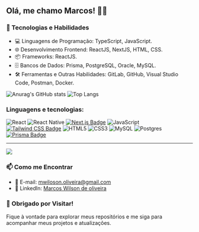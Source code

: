 ## Olá, me chamo Marcos! 👋😊

### 🔧 Tecnologias e Habilidades

- 💻 Linguagens de Programação: TypeScript, JavaScript.
- 🌐 Desenvolvimento Frontend: ReactJS, NextJS, HTML, CSS.
- 📦 Frameworks: ReactJS.
- 🗄️ Bancos de Dados: Prisma, PostgreSQL, Oracle, MySQL.
- 🛠️ Ferramentas e Outras Habilidades: GitLab, GitHub, Visual Studio Code, Postman, Docker.

![Anurag's GitHub stats](https://github-readme-stats.vercel.app/api?username=mwilsonoliveira&show_icons=true&theme=radical)
![Top Langs](https://github-readme-stats.vercel.app/api/top-langs/?username=mwilsonoliveira&layout=compact&langs_count=7&theme=dark)

### Linguagens e tecnologias:

![React](https://img.shields.io/badge/react-%2320232a.svg?style=for-the-badge&logo=react&logoColor=%2361DAFB)
![React Native](https://img.shields.io/badge/react_native-%2320232a.svg?style=for-the-badge&logo=react&logoColor=%2361DAFB)
[![Next.js Badge](https://img.shields.io/badge/Next.js-%2320232a?style=for-the-badge&logo=next.js)](https://nextjs.org/)
![JavaScript](https://img.shields.io/badge/javascript-%23323330.svg?style=for-the-badge&logo=javascript&logoColor=%23F7DF1E)
[![Tailwind CSS Badge](https://img.shields.io/badge/Tailwind%20CSS-%2320232a?style=for-the-badge&logo=tailwind-css)](https://tailwindcss.com/)
![HTML5](https://img.shields.io/badge/html5-%23E34F26.svg?style=for-the-badge&logo=html5&logoColor=white)
![CSS3](https://img.shields.io/badge/css3-%231572B6.svg?style=for-the-badge&logo=css3&logoColor=white)
![MySQL](https://img.shields.io/badge/mysql-%2300f.svg?style=for-the-badge&logo=mysql&logoColor=white)
![Postgres](https://img.shields.io/badge/postgres-%23316192.svg?style=for-the-badge&logo=postgresql&logoColor=white)
[![Prisma Badge](https://img.shields.io/badge/Prisma-%2320232a?style=for-the-badge&logo=prisma)](https://www.prisma.io/)

---

<a href="https://www.linkedin.com/in/mwilson-oliveira/" rel="nofollow" target="_blank"><img src="https://camo.githubusercontent.com/c00f87aeebbec37f3ee0857cc4c20b21fefde8a96caf4744383ebfe44a47fe3f/68747470733a2f2f696d672e736869656c64732e696f2f62616467652f2d4c696e6b6564496e2d2532333030373742353f7374796c653d666f722d7468652d6261646765266c6f676f3d6c696e6b6564696e266c6f676f436f6c6f723d7768697465" data-canonical-src="https://img.shields.io/badge/-LinkedIn-%230077B5?style=for-the-badge&logo=linkedin&logoColor=white" style="max-width: 100%;"></a>

### 📫 Como me Encontrar

- 📧 E-mail: mwiloson.oliveira@gmail.com
- 💼 LinkedIn: [Marcos Wilson de oliveira](https://www.linkedin.com/in/mwilson-oliveira/)

### 🎉 Obrigado por Visitar!

Fique à vontade para explorar meus repositórios e me siga para acompanhar meus projetos e atualizações.
